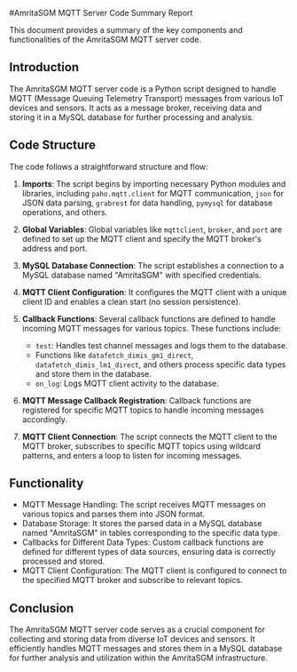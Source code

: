 #AmritaSGM MQTT Server Code Summary Report

This document provides a summary of the key components and functionalities of the AmritaSGM MQTT server code.

## Introduction
The AmritaSGM MQTT server code is a Python script designed to handle MQTT (Message Queuing Telemetry Transport) messages from various IoT devices and sensors. It acts as a message broker, receiving data and storing it in a MySQL database for further processing and analysis.

## Code Structure
The code follows a straightforward structure and flow:

1. **Imports**: The script begins by importing necessary Python modules and libraries, including `paho.mqtt.client` for MQTT communication, `json` for JSON data parsing, `grabrest` for data handling, `pymysql` for database operations, and others.

2. **Global Variables**: Global variables like `mqttclient`, `broker`, and `port` are defined to set up the MQTT client and specify the MQTT broker's address and port.

3. **MySQL Database Connection**: The script establishes a connection to a MySQL database named "AmritaSGM" with specified credentials.

4. **MQTT Client Configuration**: It configures the MQTT client with a unique client ID and enables a clean start (no session persistence).

5. **Callback Functions**: Several callback functions are defined to handle incoming MQTT messages for various topics. These functions include:
   - `test`: Handles test channel messages and logs them to the database.
   - Functions like `datafetch_dimis_gm1_direct`, `datafetch_dimis_lm1_direct`, and others process specific data types and store them in the database.
   - `on_log`: Logs MQTT client activity to the database.

6. **MQTT Message Callback Registration**: Callback functions are registered for specific MQTT topics to handle incoming messages accordingly.

7. **MQTT Client Connection**: The script connects the MQTT client to the MQTT broker, subscribes to specific MQTT topics using wildcard patterns, and enters a loop to listen for incoming messages.

## Functionality
- MQTT Message Handling: The script receives MQTT messages on various topics and parses them into JSON format.
- Database Storage: It stores the parsed data in a MySQL database named "AmritaSGM" in tables corresponding to the specific data type.
- Callbacks for Different Data Types: Custom callback functions are defined for different types of data sources, ensuring data is correctly processed and stored.
- MQTT Client Configuration: The MQTT client is configured to connect to the specified MQTT broker and subscribe to relevant topics.

## Conclusion
The AmritaSGM MQTT server code serves as a crucial component for collecting and storing data from diverse IoT devices and sensors. It efficiently handles MQTT messages and stores them in a MySQL database for further analysis and utilization within the AmritaSGM infrastructure.
